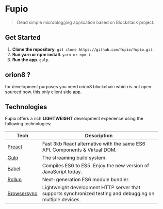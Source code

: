 # Fupio

> Dead simple microblogging application based on Blockstack project.

## Get Started
1. **Clone the repository**. `git clone https://github.com/fupio/fupio.git`.
2. **Run yarn or npm install**. `yarn or npm i`.
3. **Run the app**. `gulp`.

## orion8 ?
for development purposes you need orion8 blockchain which is not open sourced now. 
this only client side app.

## Technologies
Fupio offers a rich **LIGHTWEIGHT** development experience using the following technologies:

| **Tech** | **Description** |
|----------|-------|
| [Preact](https://preactjs.com)  | Fast 3kb React alternative with the same ES6 API. Components & Virtual DOM. |
| [Gulp](http://gulpjs.com) | The streaming build system.  |
| [Babel](http://babeljs.io) | Compiles ES6 to ES5. Enjoy the new version of JavaScript today. |
| [Rollup](http://rollupjs.org) | Next-generation ES6 module bundler. |
| [Browsersync](https://www.browsersync.io/) | Lightweight development HTTP server that supports synchronized testing and debugging on multiple devices. |